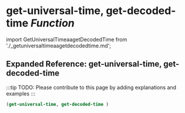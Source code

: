 # **get-universal-time, get-decoded-time** *Function*

import GetUniversalTimeaagetDecodedTime from './_getuniversaltimeaagetdecodedtime.md';

<GetUniversalTimeaagetDecodedTime />

## Expanded Reference: get-universal-time, get-decoded-time

:::tip
TODO: Please contribute to this page by adding explanations and examples
:::

```lisp
(get-universal-time, get-decoded-time )
```
